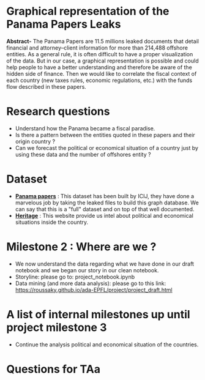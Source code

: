 # Graphical representation of the Panama Papers Leaks
__Abstract-__ The Panama Papers are 11.5 millions leaked documents that detail financial and attorney–client information for more than 214,488 offshore entities. As a general rule, it is often difficult to have a proper visualization of the data. But in our case, a graphical representation is possible and could help people to have a better understanding and therefore be aware of the hidden side of finance. Then we would like to correlate the fiscal context of each country (new taxes rules, economic regulations, etc.) with the funds flow described in these papers. 

# Research questions
- Understand how the Panama became a fiscal paradise.
- Is there a pattern between the entities quoted in these papers and their origin country ?
- Can we forecast the political or economical situation of a country just by using these data and the number of offshores entity ?

# Dataset
- __[Panama papers](https://www.occrp.org/en/panamapapers/database)__ : This dataset has been built by ICIJ, they have done a marvelous job by taking the leaked files to build this graph database. We can say that this is a "full" dataset and on top of that well documented.
- __[Heritage]( http://www.heritage.org)__ : This website provide us intel about political and economical situations inside the country.

# Milestone 2 : Where are we ? 
- We now understand the data regarding what we have done in our draft notebook and we began our story in our clean notebook.
- Storyline: please go to: project_notebook.ipynb
- Data mining (and more data analysis): please go to this link: https://roussaky.github.io/ada-EPFL/project/project_draft.html

# A list of internal milestones up until project milestone 3
- Continue the analysis political and economical situation of the countries.

# Questions for TAa

